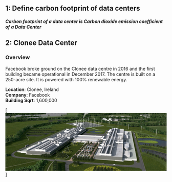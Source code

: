 
## 1: Define carbon footprint of data centers
##### Carbon footprint of a data center is *Carbon dioxide emission coefficient of a Data Center*

## 2: Clonee Data Center
### Overview
Facebook broke ground on the Clonee data centre in 2016 and the first building became operational in December 2017. The centre is built on a 250-acre site. It is powered with 100% renewable energy.  

  **Location**: Clonee, Ireland  
  **Company**: Facebook  
  **Building Sqrt**: 1,600,000  

[![N|Solid](/images/clonee.png)]
